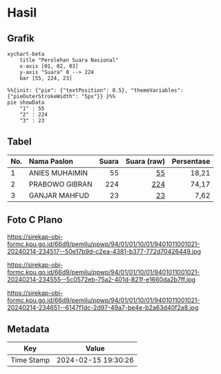 # Hasil

## Grafik

```mermaid
xychart-beta
    title "Perolehan Suara Nasional"
    x-axis [01, 02, 03]
    y-axis "Suara" 0 --> 224
    bar [55, 224, 23]
```

```mermaid
%%{init: {"pie": {"textPosition": 0.5}, "themeVariables": {"pieOuterStrokeWidth": "5px"}} }%%
pie showData
    "1" : 55
    "2" : 224
    "3" : 23
```

## Tabel

| No. | Nama Paslon    | Suara | Suara (raw) | Persentase |
|:--- |:-------------- | -----:| -----------:| ----------:|
| 1   | ANIES MUHAIMIN | 55    | [55][p-1]   | 18,21      |
| 2   | PRABOWO GIBRAN | 224   | [224][p-2]  | 74,17      |
| 3   | GANJAR MAHFUD  | 23    | [23][p-3]   | 7,62       |


[p-1]: https://github.com/gigit-pemilu/pemilu-2024/blob/main/pilpres/hitung-suara/sub/94-papua-tengah/sub/01-nabire/sub/01-nabire/sub/1001-wonorejo/sub/021-tps/sub/paslon-1.txt
[p-2]: https://github.com/gigit-pemilu/pemilu-2024/blob/main/pilpres/hitung-suara/sub/94-papua-tengah/sub/01-nabire/sub/01-nabire/sub/1001-wonorejo/sub/021-tps/sub/paslon-2.txt
[p-3]: https://github.com/gigit-pemilu/pemilu-2024/blob/main/pilpres/hitung-suara/sub/94-papua-tengah/sub/01-nabire/sub/01-nabire/sub/1001-wonorejo/sub/021-tps/sub/paslon-3.txt

## Foto C Plano

https://sirekap-obj-formc.kpu.go.id/66d9/pemilu/ppwp/94/01/01/10/01/9401011001021-20240214-234517--50e17b9d-c2ea-4381-b377-772d70426449.jpg

https://sirekap-obj-formc.kpu.go.id/66d9/pemilu/ppwp/94/01/01/10/01/9401011001021-20240214-234555--5c0572eb-75a2-401d-821f-e1660da2b7ff.jpg

https://sirekap-obj-formc.kpu.go.id/66d9/pemilu/ppwp/94/01/01/10/01/9401011001021-20240214-234651--6147f1dc-2d97-49a7-be4e-b2a63d40f2a8.jpg


## Metadata

| Key        | Value               |
| ---------- | ------------------- |
| Time Stamp | 2024-02-15 19:30:26 |



